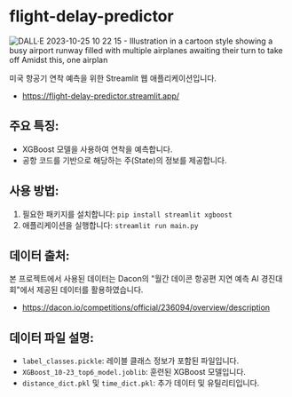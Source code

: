 # flight-delay-predictor
![DALL·E 2023-10-25 10 22 15 - Illustration in a cartoon style showing a busy airport runway filled with multiple airplanes awaiting their turn to take off  Amidst this, one airplan](https://github.com/ing970/flight-delay-predictor/assets/70427747/4a47bd95-f557-4a82-973f-aac7bde630d4)

미국 항공기 연착 예측을 위한 Streamlit 웹 애플리케이션입니다.
- https://flight-delay-predictor.streamlit.app/

## 주요 특징:
- XGBoost 모델을 사용하여 연착을 예측합니다.
- 공항 코드를 기반으로 해당하는 주(State)의 정보를 제공합니다.

## 사용 방법:
1. 필요한 패키지를 설치합니다: `pip install streamlit xgboost`
2. 애플리케이션을 실행합니다: `streamlit run main.py`

## 데이터 출처:
본 프로젝트에서 사용된 데이터는 Dacon의 "월간 데이콘 항공편 지연 예측 AI 경진대회"에서 제공된 데이터를 활용하였습니다.
- https://dacon.io/competitions/official/236094/overview/description

## 데이터 파일 설명:
- `label_classes.pickle`: 레이블 클래스 정보가 포함된 파일입니다.
- `XGBoost_10-23_top6_model.joblib`: 훈련된 XGBoost 모델입니다.
- `distance_dict.pkl` 및 `time_dict.pkl`: 추가 데이터 및 유틸리티입니다.
